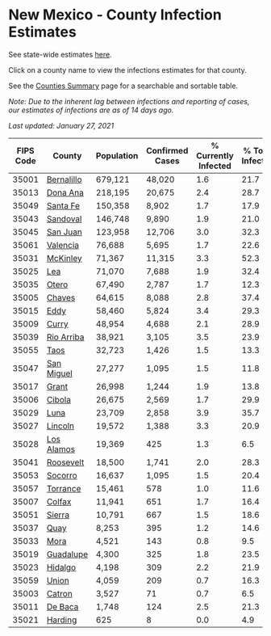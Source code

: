 # New Mexico - County Infection Estimates

See state-wide estimates [here](/infections/us-nm).

Click on a county name to view the infections estimates for that county.

See the [Counties Summary](/infections/summary-counties) page for a searchable and sortable table.

*Note: Due to the inherent lag between infections and reporting of cases, our estimates of infections are as of 14 days ago.*

*Last updated: January 27, 2021*

|   FIPS Code |                   County |   Population |   Confirmed Cases |   % Currently Infected |   % Total Infected |
|-------------|--------------------------|--------------|-------------------|------------------------|--------------------|
|       35001 | [Bernalillo](bernalillo) |      679,121 |            48,020 |                    1.6 |               21.7 |
|       35013 |     [Dona Ana](dona-ana) |      218,195 |            20,675 |                    2.4 |               28.7 |
|       35049 |     [Santa Fe](santa-fe) |      150,358 |             8,902 |                    1.7 |               17.9 |
|       35043 |     [Sandoval](sandoval) |      146,748 |             9,890 |                    1.9 |               21.0 |
|       35045 |     [San Juan](san-juan) |      123,958 |            12,706 |                    3.0 |               32.3 |
|       35061 |     [Valencia](valencia) |       76,688 |             5,695 |                    1.7 |               22.6 |
|       35031 |     [McKinley](mckinley) |       71,367 |            11,315 |                    3.3 |               52.3 |
|       35025 |               [Lea](lea) |       71,070 |             7,688 |                    1.9 |               32.4 |
|       35035 |           [Otero](otero) |       67,490 |             2,787 |                    1.7 |               12.3 |
|       35005 |         [Chaves](chaves) |       64,615 |             8,088 |                    2.8 |               37.4 |
|       35015 |             [Eddy](eddy) |       58,460 |             5,824 |                    3.4 |               29.3 |
|       35009 |           [Curry](curry) |       48,954 |             4,688 |                    2.1 |               28.9 |
|       35039 | [Rio Arriba](rio-arriba) |       38,921 |             3,105 |                    3.5 |               23.9 |
|       35055 |             [Taos](taos) |       32,723 |             1,426 |                    1.5 |               13.3 |
|       35047 | [San Miguel](san-miguel) |       27,277 |             1,095 |                    1.5 |               11.8 |
|       35017 |           [Grant](grant) |       26,998 |             1,244 |                    1.9 |               13.8 |
|       35006 |         [Cibola](cibola) |       26,675 |             2,569 |                    1.7 |               29.9 |
|       35029 |             [Luna](luna) |       23,709 |             2,858 |                    3.9 |               35.7 |
|       35027 |       [Lincoln](lincoln) |       19,572 |             1,388 |                    3.3 |               20.9 |
|       35028 | [Los Alamos](los-alamos) |       19,369 |               425 |                    1.3 |                6.5 |
|       35041 |   [Roosevelt](roosevelt) |       18,500 |             1,741 |                    2.0 |               28.3 |
|       35053 |       [Socorro](socorro) |       16,637 |             1,095 |                    1.5 |               20.4 |
|       35057 |     [Torrance](torrance) |       15,461 |               578 |                    1.0 |               11.6 |
|       35007 |         [Colfax](colfax) |       11,941 |               651 |                    1.7 |               16.4 |
|       35051 |         [Sierra](sierra) |       10,791 |               667 |                    1.5 |               18.6 |
|       35037 |             [Quay](quay) |        8,253 |               395 |                    1.2 |               14.6 |
|       35033 |             [Mora](mora) |        4,521 |               143 |                    0.8 |                9.5 |
|       35019 |   [Guadalupe](guadalupe) |        4,300 |               325 |                    1.8 |               23.5 |
|       35023 |       [Hidalgo](hidalgo) |        4,198 |               309 |                    2.2 |               21.9 |
|       35059 |           [Union](union) |        4,059 |               209 |                    0.7 |               16.3 |
|       35003 |         [Catron](catron) |        3,527 |                71 |                    0.7 |                6.5 |
|       35011 |       [De Baca](de-baca) |        1,748 |               124 |                    2.5 |               21.3 |
|       35021 |       [Harding](harding) |          625 |                 8 |                    0.0 |                4.9 |